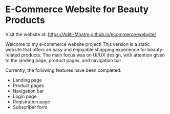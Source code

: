 # E-Commerce Website for Beauty Products

Visit the website at: https://Aditi-Mhatre.github.io/ecommerce-website/ 

Welcome to my e-commerce website project! This version is a static website that offers an easy and enjoyable shopping experience for beauty-related products. The main focus was on UI/UX design, with attention given to the landing page, product pages, and navigation bar

Currently, the following features have been completed:

- Landing page
- Product pages
- Navigation bar
- Login page
- Registration page
- Subscriber form
